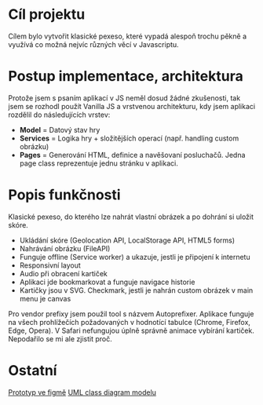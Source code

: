 
# Cíl projektu

Cílem bylo vytvořit klasické pexeso, které vypadá alespoň trochu pěkně a využívá co možná nejvíc různých věcí v Javascriptu.

# Postup implementace, architektura

Protože jsem s psaním aplikací v JS neměl dosud žádné zkušenosti, tak jsem se rozhodl použít Vanilla JS a vrstvenou architekturu, kdy jsem aplikaci rozdělil do následujících vrstev:

- **Model** = Datový stav hry
- **Services** = Logika hry + složitějších operací (např. handling custom obrázku)
- **Pages** = Generování HTML, definice a navěšovaní posluchačů. Jedna page class reprezentuje jednu stránku v aplikaci.

# Popis funkčnosti

Klasické pexeso, do kterého lze nahrát vlastní obrázek a po dohrání si uložit skóre.

- Ukládání skóre (Geolocation API, LocalStorage API, HTML5 forms)
- Nahrávání obrázku (FileAPI)
- Funguje offline (Service worker) a ukazuje, jestli je připojení k internetu
- Responsivní layout
- Audio při obracení kartiček
- Aplikaci jde bookmarkovat a funguje navigace historie
- Kartičky jsou v SVG. Checkmark, jestli je nahrán custom obrázek v main menu je canvas

Pro vendor prefixy jsem použil tool s názvem Autoprefixer. Aplikace funguje na všech prohlížečích požadovaných v hodnotící tabulce (Chrome, Firefox, Edge, Opera). V Safari nefungujou úplně správně animace vybírání kartiček. Nepodařilo se mi ale zjistit proč.

# Ostatní

[Prototyp ve figmě](https://www.figma.com/file/eEnK3ei5BpRN7bN7PHDKyx/Untitled?node-id=0%3A1)
[UML class diagram modelu](https://cacoo.com/diagrams/UTLZgLBSmI3VAOGb/01E75)
